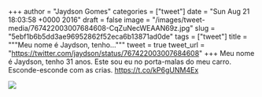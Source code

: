 
+++
author = "Jaydson Gomes"
categories = ["tweet"]
date = "Sun Aug 21 18:03:58 +0000 2016"
draft = false
image = "/images/tweet-media/767422003007684608-CqZuNecWEAAN69z.jpg"
slug = "5ebf1b6b5dd3ae96952862f52eca6b13871ad0de"
tags = ["tweet"]
title = """Meu nome é Jaydson, tenho..."""
tweet = true
tweet_url = "https://twitter.com/jaydson/status/767422003007684608"
+++
Meu nome é Jaydson, tenho 31 anos. Este sou eu no porta-malas do meu carro. Esconde-esconde com as crias. https://t.co/kP6gUNM4Ex

![](/images/tweet-media/767422003007684608-CqZuNecWEAAN69z.jpg)